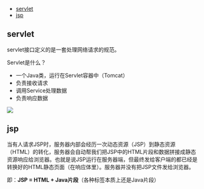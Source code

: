 <!-- START doctoc generated TOC please keep comment here to allow auto update -->
<!-- DON'T EDIT THIS SECTION, INSTEAD RE-RUN doctoc TO UPDATE -->


- [servlet](#servlet)
- [jsp](#jsp)

<!-- END doctoc generated TOC please keep comment here to allow auto update -->

## servlet

servlet接口定义的是一套处理网络请求的规范。

Servlet是什么？

- 一个Java类，运行在Servlet容器中（Tomcat）
- 负责接收请求
- 调用Service处理数据
- 负责响应数据

![](https://imgconvert.csdnimg.cn/aHR0cHM6Ly9pbWFnZXMyMDE1LmNuYmxvZ3MuY29tL2Jsb2cvODc0NzEwLzIwMTcwMi84NzQ3MTAtMjAxNzAyMTQyMDQ2MzI4OTQtMTc4NjcyOTY5My5wbmc?x-oss-process=image/format,png)



## jsp

当有人请求JSP时，服务器内部会经历一次动态资源（JSP）到静态资源（HTML）的转化，服务器会自动帮我们把JSP中的HTML片段和数据拼接成静态资源响应给浏览器。也就是说JSP运行在服务器端，但最终发给客户端的都已经是转换好的HTML静态页面（在响应体里）。服务器并没有把JSP文件发给浏览器。

即：**JSP = HTML + Java片段**（各种标签本质上还是Java片段）